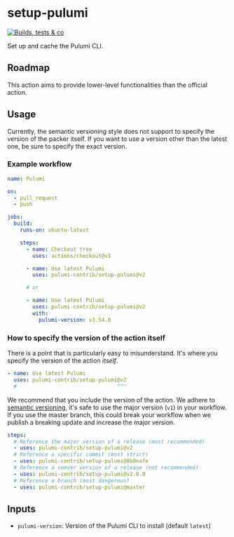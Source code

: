 # setup-pulumi

[![Builds, tests & co](https://github.com/pulumi-contrib/setup-pulumi/actions/workflows/main.yml/badge.svg)](https://github.com/pulumi-contrib/setup-pulumi/actions)

Set up and cache the Pulumi CLI.

## Roadmap

This action aims to provide lower-level functionalities than the official
action.

## Usage

Currently, the semantic versioning style does not support to specify the version
of the packer itself. ​If you want to use a version other than the latest one,
be sure to specify the exact version.

### Example workflow

```yml
name: Pulumi

on:
  - pull_request
  - push

jobs:
  build:
    runs-on: ubuntu-latest

    steps:
      - name: Checkout tree
        uses: actions/checkout@v3

      - name: Use latest Pulumi
        uses: pulumi-contrib/setup-pulumi@v2

      # or

      - name: Use latest Pulumi
        uses: pulumi-contrib/setup-pulumi@v2
        with:
          pulumi-version: v3.54.0
```

### ​How to specify the version of the action itself

There is a point that is particularly easy to misunderstand. It's where you
specify the version of the action _itself_.

```yml
- name: Use latest Pulumi
  uses: pulumi-contrib/setup-pulumi@v2
  #                                ^^^
```

We recommend that you include the version of the action. We adhere to
[semantic versioning](https://semver.org), it's safe to use the major version
(`v1`) in your workflow. If you use the master branch, this could break your
workflow when we publish a breaking update and increase the major version.

```yml
steps:
  # Reference the major version of a release (most recommended)
  - uses: pulumi-contrib/setup-pulumi@v2
  # Reference a specific commit (most strict)
  - uses: pulumi-contrib/setup-pulumi@8b0eafe
  # Reference a semver version of a release (not recommended)
  - uses: pulumi-contrib/setup-pulumi@v2.0.0
  # Reference a branch (most dangerous)
  - uses: pulumi-contrib/setup-pulumi@master
```

## Inputs

- `pulumi-version`: Version of the Pulumi CLI to install (default `latest`)
